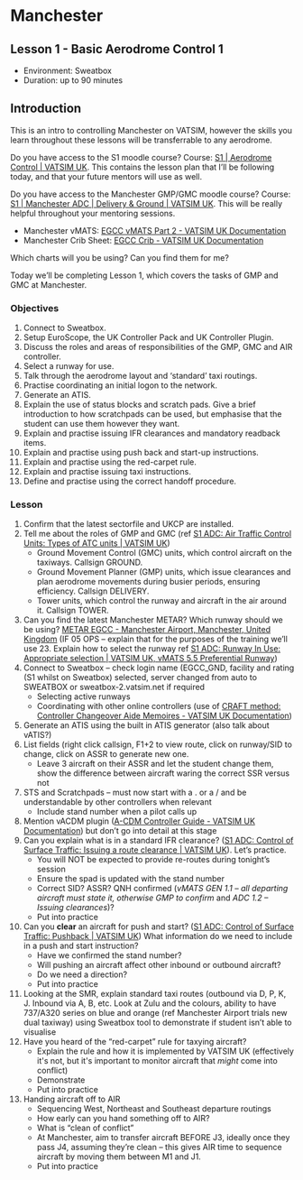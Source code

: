 # Manchester

## Lesson 1 - Basic Aerodrome Control 1

- Environment: Sweatbox
- Duration: up to 90 minutes

## Introduction

This is an intro to controlling Manchester on VATSIM, however the skills you learn throughout these lessons will be transferrable to any aerodrome.

Do you have access to the S1 moodle course? Course: [S1 | Aerodrome Control | VATSIM UK](https://moodle.vatsim.uk/course/view.php?id=15). This contains the lesson plan that I’ll be following today, and that your future mentors will use as well.

Do you have access to the Manchester GMP/GMC moodle course? Course: [S1 | Manchester ADC | Delivery & Ground | VATSIM UK](https://moodle.vatsim.uk/course/view.php?id=34). This will be really helpful throughout your mentoring sessions.

- Manchester vMATS: [EGCC vMATS Part 2 - VATSIM UK Documentation](https://docs.vatsim.uk/Aerodrome/EGCC%20%28Manchester%29/0-vMATS/)
- Manchester Crib Sheet: [EGCC Crib - VATSIM UK Documentation](https://docs.vatsim.uk/Aerodrome/EGCC%20%28Manchester%29/0-Crib/)

Which charts will you be using? Can you find them for me?

Today we’ll be completing Lesson 1, which covers the tasks of GMP and GMC at Manchester.

### Objectives

1. Connect to Sweatbox. 
2. Setup EuroScope, the UK Controller Pack and UK Controller Plugin. 
3. Discuss the roles and areas of responsibilities of the GMP, GMC and AIR 
controller. 
4. Select a runway for use. 
5. Talk through the aerodrome layout and ‘standard’ taxi routings. 
6. Practise coordinating an initial logon to the network. 
7. Generate an ATIS. 
8. Explain the use of status blocks and scratch pads.  Give a brief introduction to 
how scratchpads can be used, but emphasise that the student can use them 
however they want. 
9. Explain and practise issuing IFR clearances and mandatory readback items. 
10. Explain and practise using push back and start-up instructions. 
11. Explain and practise using the red-carpet rule. 
12. Explain and practise issuing taxi instructions. 
13. Define and practise using the correct handoff procedure.

### Lesson

1. Confirm that the latest sectorfile and UKCP are installed.
2. Tell me about the roles of GMP and GMC (ref [S1 ADC: Air Traffic Control Units: Types of ATC units | VATSIM UK](https://moodle.vatsim.uk/mod/lesson/view.php?id=454&pageid=844))
    - Ground Movement Control (GMC) units, which control aircraft on the taxiways. Callsign GROUND.
    - Ground Movement Planner (GMP) units, which issue clearances and plan aerodrome movements during busier periods, ensuring efficiency. Callsign DELIVERY.
    - Tower units, which control the runway and aircraft in the air around it. Callsign TOWER. 
3. Can you find the latest Manchester METAR? Which runway should we be using? [METAR EGCC - Manchester Airport, Manchester, United Kingdom](https://metar-taf.com/egcc) (IF 05 OPS – explain that for the purposes of the training we’ll use 23. Explain how to select the runway ref [S1 ADC: Runway In Use: Appropriate selection | VATSIM UK, vMATS 5.5 Preferential Runway](https://moodle.vatsim.uk/mod/lesson/view.php?id=698))
4. Connect to Sweatbox – check login name (EGCC_GND, facility and rating (S1 whilst on Sweatbox) selected, server changed from auto to SWEATBOX or sweatbox-2.vatsim.net if required
    - Selecting active runways
    - Coordinating with other online controllers (use of [CRAFT method: Controller Changeover Aide Memoires - VATSIM UK Documentation](https://docs.vatsim.uk/General/General%20Procedures/Controller%20Changeover%20Aide%20Memoires/))
5. Generate an ATIS using the built in ATIS generator (also talk about vATIS?)
6. List fields (right click callsign, F1+2 to view route, click on runway/SID to change, click on ASSR to generate new one.
    - Leave 3 aircraft on their ASSR and let the student change them, show the difference between aircraft waring the correct SSR versus not
7. STS and Scratchpads – must now start with a . or a / and be understandable by other controllers when relevant
   - Include stand number when a pilot calls up
8. Mention vACDM plugin ([A-CDM Controller Guide - VATSIM UK Documentation](https://docs.vatsim.uk/General/Use%20of%20Software/A-CDM/)) but don’t go into detail at this stage
9. Can you explain what is in a standard IFR clearance? ([S1 ADC: Control of Surface Traffic: Issuing a route clearance | VATSIM UK](https://moodle.vatsim.uk/mod/lesson/view.php?id=774&pageid=1301)). Let’s practice.
    - You will NOT be expected to provide re-routes during tonight’s session
    - Ensure the spad is updated with the stand number
    - Correct SID? ASSR? QNH confirmed (_vMATS GEN 1.1 – all departing aircraft must state it, otherwise GMP to confirm_ and _ADC 1.2 – Issuing clearances_)?
    - Put into practice
10. Can you **clear** an aircraft for push and start? ([S1 ADC: Control of Surface Traffic: Pushback | VATSIM UK](https://moodle.vatsim.uk/mod/lesson/view.php)) What information do we need to include in a push and start instruction?
    - Have we confirmed the stand number? 
    - Will pushing an aircraft affect other inbound or outbound aircraft?
    - Do we need a direction?
    - Put into practice
11. Looking at the SMR, explain standard taxi routes (outbound via D, P, K, J. Inbound via A, B, etc. Look at Zulu and the colours, ability to have 737/A320 series on blue and orange (ref Manchester Airport trials new dual taxiway) using Sweatbox tool to demonstrate if student isn’t able to visualise
12. Have you heard of the “red-carpet” rule for taxying aircraft?
    - Explain the rule and how it is implemented by VATSIM UK (effectively it's not, but it's important to monitor aircraft that _might_ come into conflict)
    - Demonstrate
    - Put into practice
13. Handing aircraft off to AIR
    - Sequencing West, Northeast and Southeast departure routings
    - How early can you hand something off to AIR?
    - What is “clean of conflict”
    - At Manchester, aim to transfer aircraft BEFORE J3, ideally once they pass J4, assuming they’re clean – this gives AIR time to sequence aircraft by moving them between M1 and J1.
    - Put into practice
